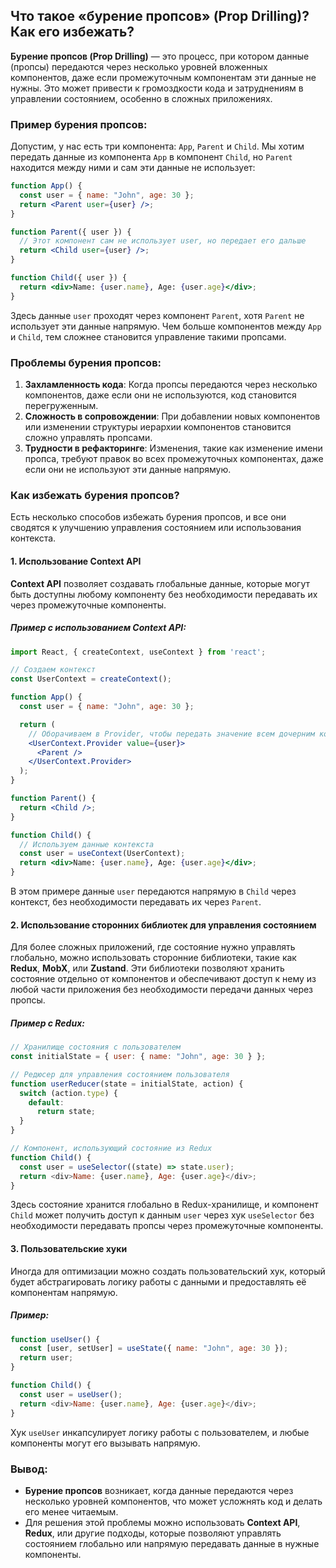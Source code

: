 ## Что такое «бурение пропсов» (Prop Drilling)? Как его избежать?

**Бурение пропсов (Prop Drilling)** — это процесс, при котором данные (пропсы) передаются через несколько уровней вложенных компонентов, даже если промежуточным компонентам эти данные не нужны. Это может привести к громоздкости кода и затруднениям в управлении состоянием, особенно в сложных приложениях.

### Пример бурения пропсов:

Допустим, у нас есть три компонента: `App`, `Parent` и `Child`. Мы хотим передать данные из компонента `App` в компонент `Child`, но `Parent` находится между ними и сам эти данные не использует:

```jsx
function App() {
  const user = { name: "John", age: 30 };
  return <Parent user={user} />;
}

function Parent({ user }) {
  // Этот компонент сам не использует user, но передает его дальше
  return <Child user={user} />;
}

function Child({ user }) {
  return <div>Name: {user.name}, Age: {user.age}</div>;
}
```

Здесь данные `user` проходят через компонент `Parent`, хотя `Parent` не использует эти данные напрямую. Чем больше компонентов между `App` и `Child`, тем сложнее становится управление такими пропсами.

### Проблемы бурения пропсов:
1. **Захламленность кода**: Когда пропсы передаются через несколько компонентов, даже если они не используются, код становится перегруженным.
2. **Сложность в сопровождении**: При добавлении новых компонентов или изменении структуры иерархии компонентов становится сложно управлять пропсами.
3. **Трудности в рефакторинге**: Изменения, такие как изменение имени пропса, требуют правок во всех промежуточных компонентах, даже если они не используют эти данные напрямую.

### Как избежать бурения пропсов?

Есть несколько способов избежать бурения пропсов, и все они сводятся к улучшению управления состоянием или использования контекста.

#### 1. **Использование Context API**

**Context API** позволяет создавать глобальные данные, которые могут быть доступны любому компоненту без необходимости передавать их через промежуточные компоненты.

##### Пример с использованием Context API:

```jsx
import React, { createContext, useContext } from 'react';

// Создаем контекст
const UserContext = createContext();

function App() {
  const user = { name: "John", age: 30 };

  return (
    // Оборачиваем в Provider, чтобы передать значение всем дочерним компонентам
    <UserContext.Provider value={user}>
      <Parent />
    </UserContext.Provider>
  );
}

function Parent() {
  return <Child />;
}

function Child() {
  // Используем данные контекста
  const user = useContext(UserContext);
  return <div>Name: {user.name}, Age: {user.age}</div>;
}
```

В этом примере данные `user` передаются напрямую в `Child` через контекст, без необходимости передавать их через `Parent`.

#### 2. **Использование сторонних библиотек для управления состоянием**

Для более сложных приложений, где состояние нужно управлять глобально, можно использовать сторонние библиотеки, такие как **Redux**, **MobX**, или **Zustand**. Эти библиотеки позволяют хранить состояние отдельно от компонентов и обеспечивают доступ к нему из любой части приложения без необходимости передачи данных через пропсы.

##### Пример с Redux:

```js
// Хранилище состояния с пользователем
const initialState = { user: { name: "John", age: 30 } };

// Редюсер для управления состоянием пользователя
function userReducer(state = initialState, action) {
  switch (action.type) {
    default:
      return state;
  }
}

// Компонент, использующий состояние из Redux
function Child() {
  const user = useSelector((state) => state.user);
  return <div>Name: {user.name}, Age: {user.age}</div>;
}
```

Здесь состояние хранится глобально в Redux-хранилище, и компонент `Child` может получить доступ к данным `user` через хук `useSelector` без необходимости передавать пропсы через промежуточные компоненты.

#### 3. **Пользовательские хуки**

Иногда для оптимизации можно создать пользовательский хук, который будет абстрагировать логику работы с данными и предоставлять её компонентам напрямую.

##### Пример:

```js
function useUser() {
  const [user, setUser] = useState({ name: "John", age: 30 });
  return user;
}

function Child() {
  const user = useUser();
  return <div>Name: {user.name}, Age: {user.age}</div>;
}
```

Хук `useUser` инкапсулирует логику работы с пользователем, и любые компоненты могут его вызывать напрямую.

### Вывод:
- **Бурение пропсов** возникает, когда данные передаются через несколько уровней компонентов, что может усложнять код и делать его менее читаемым.
- Для решения этой проблемы можно использовать **Context API**, **Redux**, или другие подходы, которые позволяют управлять состоянием глобально или напрямую передавать данные в нужные компоненты.
